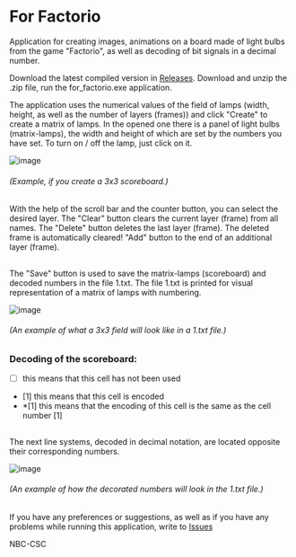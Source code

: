 # For Factorio

Application for creating images, animations on a board made of light bulbs from the game "Factorio", as well as decoding of bit signals in a decimal number.

Download the latest compiled version in [Releases](https://github.com/NBK-CSC/for-factorio/releases).
Download and unzip the .zip file, run the for_factorio.exe application.

The application uses the numerical values of the field of lamps (width, height, as well as the number of layers (frames)) and click "Create" to create a matrix of lamps.
In the opened one there is a panel of light bulbs (matrix-lamps), the width and height of which are set by the numbers you have set.
To turn on / off the lamp, just click on it.

![image](https://user-images.githubusercontent.com/71842972/132123738-0cee1ae7-2fde-499c-97f8-d04afafc0761.png)
###### (Example, if you create a 3x3 scoreboard.)

## 
With the help of the scroll bar and the counter button, you can select the desired layer.
The "Clear" button clears the current layer (frame) from all names.
The "Delete" button deletes the last layer (frame). The deleted frame is automatically cleared!
"Add" button to the end of an additional layer (frame).
## 
The "Save" button is used to save the matrix-lamps (scoreboard) and decoded numbers in the file 1.txt.
The file 1.txt is printed for visual representation of a matrix of lamps with numbering.

![image](https://user-images.githubusercontent.com/71842972/132124807-35be8d60-291e-4ed3-b117-2b5c053136db.png)
###### (An example of what a 3x3 field will look like in a 1.txt file.)


### Decoding of the scoreboard:
- [      ] this means that this cell has not been used
- [1] this means that this cell is encoded
- *[1] this means that the encoding of this cell is the same as the cell number [1]
## 
The next line systems, decoded in decimal notation, are located opposite their corresponding numbers.

![image](https://user-images.githubusercontent.com/71842972/132124820-aeb0d045-138d-4578-b426-1736e582dfda.png)
###### (An example of how the decorated numbers will look in the 1.txt file.)
## 
If you have any preferences or suggestions, as well as if you have any problems while running this application, write to
[Issues](https://github.com/NBK-CSC/for-factorio/issues)

NBC-CSC
